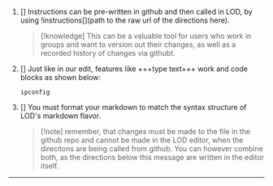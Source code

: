 1. [] Instructions can be pre-written in github and then called in LOD, by using \!instructions[](path to the raw url of the directions here).

    >[!knowledge] This can be a valuable tool for users who work in groups and want to version out their changes, as well as a recorded history of changes via githubt.
  
1. []  Just like in our edit, features like +++type text+++ work and code blocks as shown below:
  
    `ipconfig`
    
1. [] You must format your markdown to match the syntax structure of LOD's markdown flavor.

    >[!note] remember, that changes must be made to the file in the github repo and cannot be made in the LOD editor, when the direcitons are being called from github. You can however combine both, as the directions below this message are written in the editor itself.
  
---
